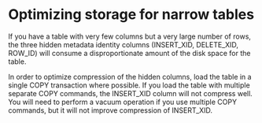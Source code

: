 # Optimizing storage for narrow tables<a name="c_load_compression_hidden_cols"></a>

If you have a table with very few columns but a very large number of rows, the three hidden metadata identity columns \(INSERT\_XID, DELETE\_XID, ROW\_ID\) will consume a disproportionate amount of the disk space for the table\.

 In order to optimize compression of the hidden columns, load the table in a single COPY transaction where possible\. If you load the table with multiple separate COPY commands, the INSERT\_XID column will not compress well\. You will need to perform a vacuum operation if you use multiple COPY commands, but it will not improve compression of INSERT\_XID\.